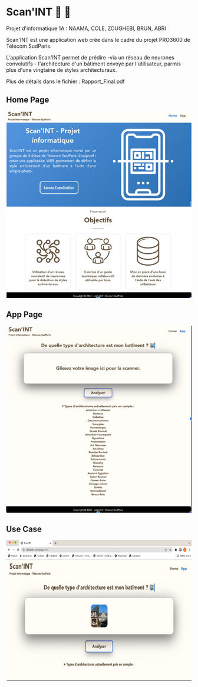 # Scan'INT :office: :iphone:

Projet d'informatique 1A : NAAMA, COLE, ZOUGHEBI, BRUN, ABRI

Scan'INT est une application web crée dans le cadre du projet PRO3600 de Télécom SudParis.

L'application Scan'INT permet de prédire -via un réseau de neurones convolutifs - l'architecture d'un bâtiment envoyé par l'utilisateur, parmis plus d'une vingtaine de styles architecturaux.

Plus de détails dans le fichier : Rapport_Final.pdf


## Home Page

<p align="center">
  <img width="502" height="508" src="scan1.png" >
</p>



## App Page



<p align="center">
  <img width="516" height="508" src="scan2.png" >
</p>



## Use Case
 

<p align="center">
  <img width="685" height="382" src="scan3.png" >
</p>
